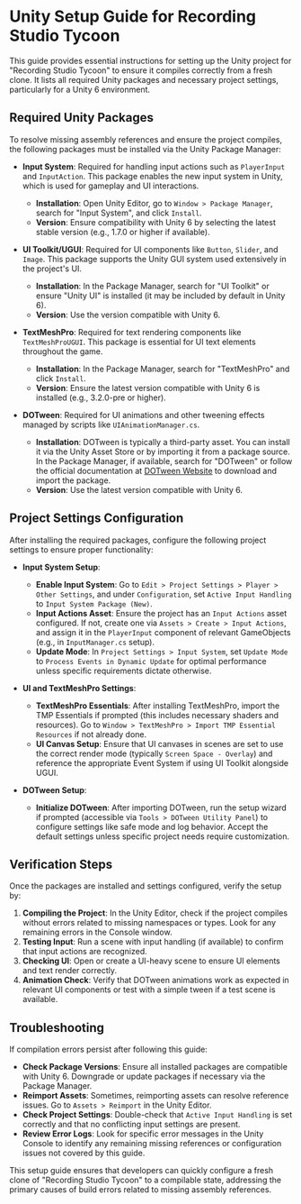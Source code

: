 # Unity Setup Guide for Recording Studio Tycoon

This guide provides essential instructions for setting up the Unity project for "Recording Studio Tycoon" to ensure it compiles correctly from a fresh clone. It lists all required Unity packages and necessary project settings, particularly for a Unity 6 environment.

## Required Unity Packages

To resolve missing assembly references and ensure the project compiles, the following packages must be installed via the Unity Package Manager:

- **Input System**: Required for handling input actions such as `PlayerInput` and `InputAction`. This package enables the new input system in Unity, which is used for gameplay and UI interactions.
  - **Installation**: Open Unity Editor, go to `Window > Package Manager`, search for "Input System", and click `Install`.
  - **Version**: Ensure compatibility with Unity 6 by selecting the latest stable version (e.g., 1.7.0 or higher if available).

- **UI Toolkit/UGUI**: Required for UI components like `Button`, `Slider`, and `Image`. This package supports the Unity GUI system used extensively in the project's UI.
  - **Installation**: In the Package Manager, search for "UI Toolkit" or ensure "Unity UI" is installed (it may be included by default in Unity 6).
  - **Version**: Use the version compatible with Unity 6.

- **TextMeshPro**: Required for text rendering components like `TextMeshProUGUI`. This package is essential for UI text elements throughout the game.
  - **Installation**: In the Package Manager, search for "TextMeshPro" and click `Install`.
  - **Version**: Ensure the latest version compatible with Unity 6 is installed (e.g., 3.2.0-pre or higher).

- **DOTween**: Required for UI animations and other tweening effects managed by scripts like `UIAnimationManager.cs`.
  - **Installation**: DOTween is typically a third-party asset. You can install it via the Unity Asset Store or by importing it from a package source. In the Package Manager, if available, search for "DOTween" or follow the official documentation at [DOTween Website](http://dotween.demigiant.com/download.php) to download and import the package.
  - **Version**: Use the latest version compatible with Unity 6.

## Project Settings Configuration

After installing the required packages, configure the following project settings to ensure proper functionality:

- **Input System Setup**:
  - **Enable Input System**: Go to `Edit > Project Settings > Player > Other Settings`, and under `Configuration`, set `Active Input Handling` to `Input System Package (New)`.
  - **Input Actions Asset**: Ensure the project has an `Input Actions` asset configured. If not, create one via `Assets > Create > Input Actions`, and assign it in the `PlayerInput` component of relevant GameObjects (e.g., in `InputManager.cs` setup).
  - **Update Mode**: In `Project Settings > Input System`, set `Update Mode` to `Process Events in Dynamic Update` for optimal performance unless specific requirements dictate otherwise.

- **UI and TextMeshPro Settings**:
  - **TextMeshPro Essentials**: After installing TextMeshPro, import the TMP Essentials if prompted (this includes necessary shaders and resources). Go to `Window > TextMeshPro > Import TMP Essential Resources` if not already done.
  - **UI Canvas Setup**: Ensure that UI canvases in scenes are set to use the correct render mode (typically `Screen Space - Overlay`) and reference the appropriate Event System if using UI Toolkit alongside UGUI.

- **DOTween Setup**:
  - **Initialize DOTween**: After importing DOTween, run the setup wizard if prompted (accessible via `Tools > DOTween Utility Panel`) to configure settings like safe mode and log behavior. Accept the default settings unless specific project needs require customization.

## Verification Steps

Once the packages are installed and settings configured, verify the setup by:

1. **Compiling the Project**: In the Unity Editor, check if the project compiles without errors related to missing namespaces or types. Look for any remaining errors in the Console window.
2. **Testing Input**: Run a scene with input handling (if available) to confirm that input actions are recognized.
3. **Checking UI**: Open or create a UI-heavy scene to ensure UI elements and text render correctly.
4. **Animation Check**: Verify that DOTween animations work as expected in relevant UI components or test with a simple tween if a test scene is available.

## Troubleshooting

If compilation errors persist after following this guide:

- **Check Package Versions**: Ensure all installed packages are compatible with Unity 6. Downgrade or update packages if necessary via the Package Manager.
- **Reimport Assets**: Sometimes, reimporting assets can resolve reference issues. Go to `Assets > Reimport` in the Unity Editor.
- **Check Project Settings**: Double-check that `Active Input Handling` is set correctly and that no conflicting input settings are present.
- **Review Error Logs**: Look for specific error messages in the Unity Console to identify any remaining missing references or configuration issues not covered by this guide.

This setup guide ensures that developers can quickly configure a fresh clone of "Recording Studio Tycoon" to a compilable state, addressing the primary causes of build errors related to missing assembly references.
